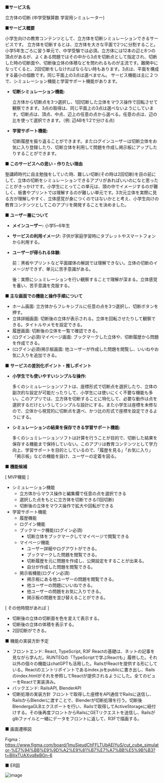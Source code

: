 **■サービス名**

立方体の切断 (中学受験算数 学習用シミュレーター)

**■サービス概要**

小学生向けの教育コンテンツとして、立方体を切断シミュレーションできるサービスです。
立方体を切断するとは、立方体を大きな平面で2つに分割すること。小学5年生ごろに習う単元で、中学受験では必須。立方体には12本の辺と8つの頂点があるが、よくある問題ではその中から3点を切断点として指定され、切断した時の切断面や、切断後立体の体積などを問われるものが主流です。難関中になってくると、2回切断をしなければならない時もあります。3点は、平面を構成する最小の個数です。同じ平面上の3点は選べません。
サービス機能は主に２つで、シミュレーション機能と学習サポート機能があります。

- **切断シミュレーション機能:**
    
    立方体から切断点を3つ選択し、1回切断した立体をマウス操作で回転させて観察できます。3点の取得は、同じ平面上の3点は選べないようにしています。切断点は、頂点、中点、辺上の任意の点から選べる。任意の点は、辺の比を使って選択できます。（例: 辺ABを1:2で分ける点)
    
- **学習サポート機能:**
    
    切断履歴を振り返ることができます。またログインユーザーは切断立体をお気に入り登録したり、切断立体を利用して問題を作成し掲示板にアップしたりすることができます。
    

**■ このサービスへの思い・作りたい理由**

塾講師時代に自主勉強をしていた時、難しい切断(その時は2回切断)を目の前にして、立体の切断をシミュレーションできるアプリがあればいいのになと思ったことがきっかけです。小学生にとってこの単元は、頭の中でイメージするのが難しく、板書やプリントでは理解するのが難しい単元です。3次元立体を実際に見る方が理解しやすく、立体感覚が身につくのではないかとと考え、小学生向けの教育コンテンツとしてこのアプリを開発することを決めました。

**■ ユーザー層について**

- **メインユーザー:** 小学5~6年生
- **サービスの利用イメージ:** 子供が家庭学習時にタブレットやスマートフォンから利用する。
- **ユーザーが得られる体験:**
    
    前：黒板やプリントなど平面媒体の解説では理解できない。立体の切断のイメージができず、単元に苦手意識がある。
    
    後：実際にシュミレーションを行い観察することで理解が深まる。立体感覚を養い、苦手意識を克服する。
    

**■ 主な画面での機能と操作手順について**

- ホーム画面: 立方体からフレキシブルに任意の点を3つ選択し、切断ボタンを押す。
- 立体詳細画面: 切断後の立体が表示される。立体を回転させたりして観察できる。タイトルやメモを設定できる。
- 履歴画面: 切断後の立体を一覧で確認できる。
- (ログイン必須)マイページ画面: ブックマークした立体や、切断履歴から問題を作成できる。
- (ログイン必須)掲示板画面: 他ユーザーが作成した問題を閲覧し、いいねやお気に入りを追加できる。

■ **サービスの差別化ポイント・推しポイント**

- **小学生でも使いやすいシンプルな操作:**
    
    多くのシミュレーションソフトは、座標形式で切断点を選択したり、立体の副次的な設定が可能だったりして、小学生には使いにくく不要な機能も多い。このアプリでは、立方体を切断することに特化して、必要な動作は点を選択するだけというしてシンプルな設計にする。また小学生は座標を未修なので、立体から視覚的に切断点を選べ、かつ比の形式で座標を設定できるようにする。
    
- **シミュレーションの結果を保存できる学習サポート機能:**
    
    多くのシュミレーションソフトは計算を行うことが目的で、切断した結果を保存する機能まで保持していない。このアプリは教育コンテンツとして学力向上、学習サポートを目的としているので、「履歴を見る」「お気に入り」「掲示板」などの機能を設け、ユーザーの定着を図る。
    

**■ 機能候補**

[ MVP機能 ]

- シミュレーション機能
    - 立方体からマウス操作と編集欄で任意の点を選択できる
    - 選択した点をもとに立方体を切断できる(1回切断)
    - 切断後の立体をマウス操作で拡大や回転ができる
- 学習サポート機能
    - 履歴機能
    - ログイン機能
    - ブックマーク機能(ログイン必須)
        - 切断立体をブックマークしてマイページで閲覧できる
    - マイページ機能
        - ユーザー詳細やログアウトができる。
        - ブックマークした問題を閲覧できる。
        - 切断履歴を元に問題を作成し、公開設定をすることが出来る。
        - 自分が作成した問題を閲覧できる。
    - 掲示板機能(ログイン必須)
        - 掲示板にある他ユーザーの問題を閲覧できる。
        - 他ユーザーの問題にいいねできる。
        - 他ユーザーの問題をお気に入りできる。
        - 掲示板の問題を並び替えることができる。

[ その他時間があれば ]

- 切断後の立体の切断面を色を変えて表示する。
- 切断後の立体の体積を表示する。
- 2回切断ができる。

■ 機能の実装方針予定

- フロントエンド: React, TypeScript, R3F
  Reactの基礎は、ネットの記事を見ながら学んだ。RUNTEQの「TypeScriptで学ぶReactも」履修した。それ以外の個々の機能はchatGPTも活用した。RailsがReactを提供する形にしている。Reactのエントリポイントであるindex.jsをpublicに書き出し、Railsのindex.htmlがそれを参照してReactが提供されるようにした。全てのビューをReactで実装済み。
- バックエンド: RailsAPI, BlenderAPI
- 切断処理の実装方針
  フロントで取得した座標をAPI通信でRailsに送信し、RailsからBlenderに渡すことで、Blenderが切断処理を行う。切断後BlendergaGLBエクスポートを行い、Railsで取得してActiveStorageに紐付けする。その後再度フロントからRailsにGETリクエストを送信し、Railsがglbファイルと一緒にデータをフロントに返して、R3Fで描画する。

■ 画面遷移図

Figma：https://www.figma.com/board/1muSjeudChFFLTUbAEIYuS/cut_cube_simulator-%E7%94%BB%E9%9D%A2%E9%81%B7%E7%A7%BB%E5%9B%B3?t=BlIjxTUAXvq8eBGn-6

■ ER図

![image](https://github.com/user-attachments/assets/af46a1a6-8aa6-42a3-9717-ddef2f2048eb)


